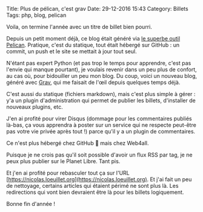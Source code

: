 Title: Plus de pélican, c'est grav
Date: 29-12-2016 15:43
Category: Billets
Tags: php, blog, pelican

Voila, on termine l'année avec un titre de billet bien pourri.

Depuis un petit moment déjà, ce blog était généré via [le superbe outil Pelican](http://blog.getpelican.com/). Pratique, c'est du statique, tout était hébergé sur GitHub : un commit, un push et le site se mettait à jour tout seul.

N'étant pas expert Python (et pas trop le temps pour apprendre, c'est pas l'envie qui manque pourtant), je voulais revenir dans un peu plus de confort, au cas où, pour bidouiller un peu mon blog. Du coup, voici un nouveau blog, généré avec [Grav](https://getgrav.org/), qui me faisait de l'œil depuis quelques temps déjà.

C'est aussi du statique (fichiers markdown), mais c'est plus simple à gérer : y'a un plugin d'administration qui permet de publier les billets, d'installer de nouveaux plugins, etc.

J'en ai profité pour virer Disqus (dommage pour les commentaires publiés là-bas, ça vous apprendra à poster sur un service qui ne respecte peut-être pas votre vie privée après tout !) parce qu'il y a un plugin de commentaires.

Ce n'est plus hébergé chez GitHub 🎉 mais chez Web4all.

Puisque je ne crois pas qu'il soit possible d'avoir un flux RSS par tag, je ne peux plus publier sur le Planet Libre. Tant pis.

Et j'en ai profité pour rebasculer tout ça sur l'URL [https://nicolas.loeuillet.org](https://nicolas.loeuillet.org). Et j'ai fait un peu de nettoyage, certains articles qui étaient périmé ne sont plus là. Les redirections qui vont bien devraient être là pour les billets logiquement.

Bonne fin d'année !
